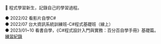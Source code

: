 🐴 程式學習新生，記錄自己的學習過程。

● 2022/02 看影片自學C#  
● 2022/07 台大資訊系統訓練班-C#程式基礎班（線上）  
● 2023/01~10 看書自學，《C#程式設計入門與實務：百分百自學手冊》基礎篇。  
[練習紀錄](https://github.com/PhilippaLiao/self-study)  


